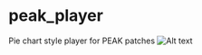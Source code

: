 # peak_player
Pie chart style player for PEAK patches
![Alt text](/relative/path/to/img.jpg?raw=true "Optional Title")
